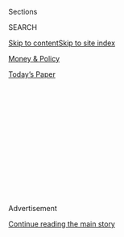 <div id="app">

<div>

<div>

<div>

<div class="NYTAppHideMasthead css-1q2w90k e1suatyy0">

<div class="section css-ui9rw0 e1suatyy2">

<div class="css-eph4ug er09x8g0">

<div class="css-6n7j50">

</div>

<span class="css-1dv1kvn">Sections</span>

<div class="css-10488qs">

<span class="css-1dv1kvn">SEARCH</span>

</div>

[Skip to content](#site-content)[Skip to site index](#site-index)

</div>

<div id="masthead-section-label" class="css-1wr3we4 eaxe0e00">

[Money &
Policy](https://www.nytimes3xbfgragh.onion/section/health/policy)

</div>

<div class="css-10698na e1huz5gh0">

</div>

</div>

<div id="masthead-bar-one" class="section hasLinks css-15hmgas e1csuq9d3">

<div class="css-uqyvli e1csuq9d0">

</div>

<div class="css-1uqjmks e1csuq9d1">

</div>

<div class="css-9e9ivx">

[](https://myaccount.nytimes3xbfgragh.onion/auth/login?response_type=cookie&client_id=vi)

</div>

<div class="css-1bvtpon e1csuq9d2">

[Today’s
Paper](https://www.nytimes3xbfgragh.onion/section/todayspaper)

</div>

</div>

</div>

</div>

<div data-aria-hidden="false">

<div id="site-content" data-role="main">

<div>

<div class="css-1aor85t" style="opacity:0.000000001;z-index:-1;visibility:hidden">

<div class="css-1hqnpie">

<div class="css-epjblv">

<span class="css-17xtcya">[Money &
Policy](/section/health/policy)</span><span class="css-x15j1o">|</span><span class="css-fwqvlz">Ruling
on Contraception Draws Battle Lines at Catholic
Colleges</span>

</div>

<div class="css-k008qs">

<div class="css-1iwv8en">

<span class="css-18z7m18"></span>

<div>

</div>

</div>

<span class="css-1n6z4y"></span>

<div class="css-1705lsu">

<div class="css-4xjgmj">

<div class="css-4skfbu" data-role="toolbar" data-aria-label="Social Media Share buttons, Save button, and Comments Panel with current comment count" data-testid="share-tools">

  - 
  - 
  - 
  - 
    
    <div class="css-6n7j50">
    
    </div>

  - 
  - 

</div>

</div>

</div>

</div>

</div>

</div>

<div class="css-13pd83m">

</div>

<div id="top-wrapper" class="css-1sy8kpn">

<div id="top-slug" class="css-l9onyx">

Advertisement

</div>

[Continue reading the main
story](#after-top)

<div class="ad top-wrapper" style="text-align:center;height:100%;display:block;min-height:250px">

<div id="top" class="place-ad" data-position="top" data-size-key="top">

</div>

</div>

<div id="after-top">

</div>

</div>

<div id="sponsor-wrapper" class="css-1hyfx7x">

<div id="sponsor-slug" class="css-19vbshk">

Supported by

</div>

[Continue reading the main
story](#after-sponsor)

<div id="sponsor" class="ad sponsor-wrapper" style="text-align:center;height:100%;display:block">

</div>

<div id="after-sponsor">

</div>

</div>

Political Science | Women and Faith

<div class="css-1vkm6nb ehdk2mb0">

# Ruling on Contraception Draws Battle Lines at Catholic Colleges

</div>

<div class="css-xt80pu e12qa4dv0">

<div class="css-18e8msd">

<div class="css-vp77d3 epjyd6m0">

<div class="css-1baulvz">

By [<span class="css-1baulvz last-byline" itemprop="name">Denise
Grady</span>](https://www.nytimes3xbfgragh.onion/by/denise-grady)

</div>

</div>

  - Jan. 29,
    2012

  - 
    
    <div class="css-4xjgmj">
    
    <div class="css-d8bdto" data-role="toolbar" data-aria-label="Social Media Share buttons, Save button, and Comments Panel with current comment count" data-testid="share-tools">
    
      - 
      - 
      - 
      - 
        
        <div class="css-6n7j50">
        
        </div>
    
      - 
      - 
    
    </div>
    
    </div>

</div>

</div>

<div class="section meteredContent css-1r7ky0e" name="articleBody" itemprop="articleBody">

<div class="css-1fanzo5 StoryBodyCompanionColumn">

<div class="css-53u6y8">

Bridgette Dunlap, a Fordham University law student, knew that the
school’s health plan had to pay for birth control pills, in keeping
with New York state law. What she did not find out until she was in an
examining room, “in the paper dress,” was that the student health
service — in keeping with Roman Catholic tenets — would simply refuse to
prescribe them.

As a result, students have had to go to Planned Parenthood or private
doctors to get prescriptions. Some, unable to afford the doctor visits,
gave up birth control pills entirely. In November, Ms. Dunlap, 31, who
was raised a Catholic and was educated at parochial schools, organized a
one-day, off-campus clinic staffed by volunteer doctors who wrote
prescriptions for dozens of women.

Many Catholic colleges decline to prescribe or cover birth control,
citing religious reasons. Now they are under pressure to change. This
month the Obama administration, citing the medical case for birth
control, made a politically charged decision that the new health care
law requires insurance plans at Catholic institutions to cover birth
control without co-payments for employees, and that may be extended to
students. But Catholic organizations are resisting the rule, saying it
would force them to violate their beliefs and finance behavior that
betrays Catholic teachings.

“We can’t just lie down and die and let religious freedom go,” said
Sister Mary Ann Walsh, a spokeswoman for the United States Conference of
Catholic Bishops.

</div>

</div>

<div class="css-1fanzo5 StoryBodyCompanionColumn">

<div class="css-53u6y8">

The administration’s rule has now run headlong into a dispute over
values as Republican presidential contenders compete for the most
conservative voters. In an election season that features Newt Gingrich
and Rick Santorum, who have stressed their Catholic faith, scientific
thinking on the medical benefits of birth control has clashed with
deeply held religious and cultural beliefs.

The Obama administration relied on the recommendations of the Institute
of Medicine, an independent group of doctors and researchers that
concluded that birth control is not just a convenience but is medically
necessary “to ensure women’s health and well-being.”

About half of all pregnancies in the United States are unplanned, and
about 4 of 10 of those end in abortion, according to the Institute of
Medicine report, which was released in July. It noted that providing
birth control could lower both pregnancy and abortion rates. It also
cited studies showing that women with unintended pregnancies are more
likely to be depressed and to smoke, drink and delay or skip prenatal
care, potentially harming fetuses and putting babies at increased risk
of being born prematurely and having low birth weight.

But the Republican candidates have said that moral and religious values
weigh heavily in birth control issues. Andrea Saul, a spokeswoman for
Mitt Romney, said in an e-mail that he regarded the administration’s
rule requiring religious employers to furnish birth control as wrong.
“This is a direct attack on religious liberty and will not stand in a
Romney presidency,” she said. Mr. Romney has also pledged to end a
federal program, Title X, that provides family planning services to
millions of women.

Mr. Santorum has taken the position that health insurance plans should
not be required to cover birth control. He also favors allowing states
to decide whether to ban birth control. He and Mr. Gingrich both support
“personhood” initiatives that would legally declare fertilized eggs to
be persons, effectively banning not just all abortions but also certain
contraceptives, including IUDs and some types of birth control pills.

</div>

</div>

<div class="css-1fanzo5 StoryBodyCompanionColumn">

<div class="css-53u6y8">

Mr. Gingrich wants to withdraw government money from Planned Parenthood
because it performs abortions in addition to providing contraceptives,
though the federal money cannot be used for abortion.

The Obama administration has itself not been consistent in following
experts’ advice on birth control. In December, it overruled scientists
at the Food and Drug Administration and blocked increased access to an
emergency contraceptive, citing potential risks to young girls who might
use them without parental help. The decision was widely seen as an
effort to avoid the ire of socially conservative voters and to defuse
anger about its pending rule requiring the provision of birth control in
insurance plans of Catholic institutions.

The Catholic Church considers it morally wrong to prevent conception by
any artificial means, including condoms, IUDs, birth control pills and
sterilization.

Some Catholic colleges are likely to ask for a yearlong delay in
implementing the rule on birth control coverage, said Michael
Galligan-Stierle, president of the Association of Catholic Colleges and
Universities. In the longer run, he predicted in a statement that either
Congress or the Supreme Court would invalidate the rule. Belmont Abbey
College, which is Catholic, and the interdenominational Colorado
Christian University have already sued the Department of Health and
Human Services, arguing that the birth control requirement violates the
right to freedom of religion.

Birth control is considered a “preventive service” under the new health
care law, but Mr. Galligan-Stierle said such services should be limited
to preventing disease, not pregnancy.

</div>

</div>

<div class="css-79elbk" data-testid="photoviewer-wrapper">

<div class="css-z3e15g" data-testid="photoviewer-wrapper-hidden">

</div>

<div class="css-1a48zt4 ehw59r15" data-testid="photoviewer-children">

![<span class="css-16f3y1r e13ogyst0" data-aria-hidden="true">Bridgette
Dunlap organized an off-campus clinic staffed by volunteer doctors to
provide prescriptions for birth control because Fordham University’s
student health service does not do
so.</span><span class="css-cnj6d5 e1z0qqy90" itemprop="copyrightHolder"><span class="css-1ly73wi e1tej78p0">Credit...</span><span>Michael
Nagle for The New York
Times</span></span>](https://static01.graylady3jvrrxbe.onion/images/2012/01/30/us/CONTRACEPTION/CONTRACEPTION-jumbo.jpg?quality=75&auto=webp&disable=upscale)

</div>

</div>

<div class="css-1fanzo5 StoryBodyCompanionColumn">

<div class="css-53u6y8">

“We do not happen to think pregnancy is disease,” he said. “We think
it’s a gift of love of two people and our creator.”

</div>

</div>

<div class="css-1fanzo5 StoryBodyCompanionColumn">

<div class="css-53u6y8">

Despite Catholic teachings, surveys have found that 98 percent of
sexually active Catholic women, as in the general population, have used
contraceptives.

At Catholic universities, some students support the right of the schools
to uphold religious doctrine. But others, particularly professional and
graduate students, have found the restrictions on birth control coverage
onerous. Undergraduates are often covered by their parents’ insurance,
but graduate students are usually on their own and are more likely to be
married or in relationships and in regular need of birth control.

At some schools, students say the rules are so stringent they have a
hard time getting coverage even if they need birth control pills for
strictly medical reasons.

One recent Georgetown law graduate, who asked not to be identified for
reasons of medical privacy, said she had polycystic ovary syndrome, a
condition for which her doctor prescribed birth control pills. She is
gay and had no other reason to take the pills. Georgetown does not cover
birth control for students, so she made sure her doctor noted the
diagnosis on her prescription. Even so, coverage was denied several
times. She finally gave up and paid out of pocket, more than $100 a
month. After a few months she could no longer afford the pills. Within
months she developed a large ovarian cyst that had to be removed
surgically — along with her ovary.

“If I want children, I’ll need a fertility specialist because I have
only one working ovary,” she said.

A spokeswoman for Georgetown, Stacy Kerr, said that problems like this
were rare and that doctors at the health service knew how to help
students get coverage for contraceptives needed for medical reasons.

Asked if Georgetown would begin covering birth control under the new
rule, she said, “We will be reviewing and evaluating the new
regulations, ever mindful of our Catholic and Jesuit identity and
mission.”

</div>

</div>

<div class="css-1fanzo5 StoryBodyCompanionColumn">

<div class="css-53u6y8">

Some Georgetown professors question the wisdom of the university’s
current policy. “I wish Catholic institutions would have more open
conversation about how bans on birth control can increase abortion rates
among students,” said Robin L. West, a law school professor. “Both are
contrary to Catholic teaching, but abortion as I understand it is the
graver of the sins, and certainly the greater injury to the fetus and
the woman.”

The university declined to comment on her remarks.

A 23-year-old who asked that her name not be used said she became
pregnant while studying at Fordham. In high school, she said, she had
taken birth control pills, but she gave them up at Fordham because she
could not afford the doctor visit needed for a prescription. She and her
boyfriend were using condoms when she became pregnant. Though Catholic,
she considered abortion, but chose to have the baby. She said she knew
six other Fordham students who had become pregnant and had abortions.

Senior Catholic officials said that students at Catholic universities
should know what to expect, and that those who disagree with the
policies can choose to go elsewhere. “No one would go to a Jewish
barbecue and expect pork chops to be served,” Mr. Galligan-Stierle said.

At Fordham Law School on Tuesday night, Ms. Dunlap and five other law
students who had worked against the university’s birth control policy
sat together at a lecture by Archbishop Timothy M. Dolan, who had
personally asked President Obama to exclude Catholic institutions from
the contraception requirement and called the decision against the church
“unconscionable.”

During his lecture, Archbishop Dolan criticized people who postponed
conception with “chemicals and latex,” calling them part of the “culture
of death.”

Ms. Dunlap and her colleagues were feeling proud: they had just won a
small victory, persuading Fordham to change its Web site to explain the
birth control policy more clearly. Now, they wrote down questions on
index cards, expecting them to be put to the archbishop after his
speech. One concerned contraception.

The moderator read through the questions and deemed some of them too
“pointed.”

“If I don’t ask your question,” he said, “I either apologize or I don’t
care.”

Ms. Dunlap’s queries did not make the cut. Her frustration nearly
brought her to tears.

“I can’t believe they didn’t take our questions,” she said, adding that
the moderator was trying to silence disagreement. “It dishonors the law
school.”

</div>

</div>

</div>

<div>

</div>

<div>

</div>

<div>

</div>

<div>

<div id="bottom-wrapper" class="css-1ede5it">

<div id="bottom-slug" class="css-l9onyx">

Advertisement

</div>

[Continue reading the main
story](#after-bottom)

<div id="bottom" class="ad bottom-wrapper" style="text-align:center;height:100%;display:block;min-height:90px">

</div>

<div id="after-bottom">

</div>

</div>

</div>

</div>

</div>

## Site Index

<div>

</div>

## Site Information Navigation

  - [© <span>2020</span> <span>The New York Times
    Company</span>](https://help.nytimes3xbfgragh.onion/hc/en-us/articles/115014792127-Copyright-notice)

<!-- end list -->

  - [NYTCo](https://www.nytco.com/)
  - [Contact
    Us](https://help.nytimes3xbfgragh.onion/hc/en-us/articles/115015385887-Contact-Us)
  - [Work with us](https://www.nytco.com/careers/)
  - [Advertise](https://nytmediakit.com/)
  - [T Brand Studio](http://www.tbrandstudio.com/)
  - [Your Ad
    Choices](https://www.nytimes3xbfgragh.onion/privacy/cookie-policy#how-do-i-manage-trackers)
  - [Privacy](https://www.nytimes3xbfgragh.onion/privacy)
  - [Terms of
    Service](https://help.nytimes3xbfgragh.onion/hc/en-us/articles/115014893428-Terms-of-service)
  - [Terms of
    Sale](https://help.nytimes3xbfgragh.onion/hc/en-us/articles/115014893968-Terms-of-sale)
  - [Site
    Map](https://spiderbites.nytimes3xbfgragh.onion)
  - [Help](https://help.nytimes3xbfgragh.onion/hc/en-us)
  - [Subscriptions](https://www.nytimes3xbfgragh.onion/subscription?campaignId=37WXW)

</div>

</div>

</div>

</div>
